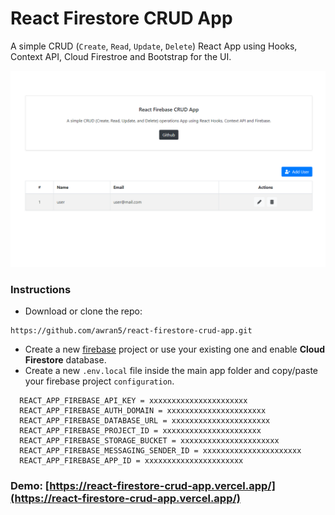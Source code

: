 # React Firestore CRUD App

A simple CRUD (`Create`, `Read`, `Update`, `Delete`) React App using Hooks, Context API, Cloud Firestroe and Bootstrap for the UI.

![screenshot](./screenshot.png)

### Instructions

- Download or clone the repo:

```
https://github.com/awran5/react-firestore-crud-app.git
```

- Create a new [firebase](https://console.firebase.google.com/) project or use your existing one and enable **Cloud Firestore** database.
- Create a new `.env.local` file inside the main app folder and copy/paste your firebase project `configuration`.

```
  REACT_APP_FIREBASE_API_KEY = xxxxxxxxxxxxxxxxxxxxxx
  REACT_APP_FIREBASE_AUTH_DOMAIN = xxxxxxxxxxxxxxxxxxxxxx
  REACT_APP_FIREBASE_DATABASE_URL = xxxxxxxxxxxxxxxxxxxxxx
  REACT_APP_FIREBASE_PROJECT_ID = xxxxxxxxxxxxxxxxxxxxxx
  REACT_APP_FIREBASE_STORAGE_BUCKET = xxxxxxxxxxxxxxxxxxxxxx
  REACT_APP_FIREBASE_MESSAGING_SENDER_ID = xxxxxxxxxxxxxxxxxxxxxx
  REACT_APP_FIREBASE_APP_ID = xxxxxxxxxxxxxxxxxxxxxx
```

### Demo: [https://react-firestore-crud-app.vercel.app/](https://react-firestore-crud-app.vercel.app/)
